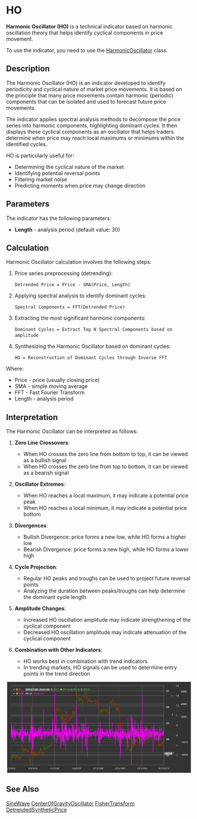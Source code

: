 # HO

**Harmonic Oscillator (HO)** is a technical indicator based on harmonic oscillation theory that helps identify cyclical components in price movement.

To use the indicator, you need to use the [HarmonicOscillator](xref:StockSharp.Algo.Indicators.HarmonicOscillator) class.

## Description

The Harmonic Oscillator (HO) is an indicator developed to identify periodicity and cyclical nature of market price movements. It is based on the principle that many price movements contain harmonic (periodic) components that can be isolated and used to forecast future price movements.

The indicator applies spectral analysis methods to decompose the price series into harmonic components, highlighting dominant cycles. It then displays these cyclical components as an oscillator that helps traders determine when price may reach local maximums or minimums within the identified cycles.

HO is particularly useful for:
- Determining the cyclical nature of the market
- Identifying potential reversal points
- Filtering market noise
- Predicting moments when price may change direction

## Parameters

The indicator has the following parameters:
- **Length** - analysis period (default value: 30)

## Calculation

Harmonic Oscillator calculation involves the following steps:

1. Price series preprocessing (detrending):
   ```
   Detrended Price = Price - SMA(Price, Length)
   ```

2. Applying spectral analysis to identify dominant cycles:
   ```
   Spectral Components = FFT(Detrended Price)
   ```
   
3. Extracting the most significant harmonic components:
   ```
   Dominant Cycles = Extract Top N Spectral Components based on amplitude
   ```

4. Synthesizing the Harmonic Oscillator based on dominant cycles:
   ```
   HO = Reconstruction of Dominant Cycles through Inverse FFT
   ```

Where:
- Price - price (usually closing price)
- SMA - simple moving average
- FFT - Fast Fourier Transform
- Length - analysis period

## Interpretation

The Harmonic Oscillator can be interpreted as follows:

1. **Zero Line Crossovers**:
   - When HO crosses the zero line from bottom to top, it can be viewed as a bullish signal
   - When HO crosses the zero line from top to bottom, it can be viewed as a bearish signal

2. **Oscillator Extremes**:
   - When HO reaches a local maximum, it may indicate a potential price peak
   - When HO reaches a local minimum, it may indicate a potential price bottom

3. **Divergences**:
   - Bullish Divergence: price forms a new low, while HO forms a higher low
   - Bearish Divergence: price forms a new high, while HO forms a lower high

4. **Cycle Projection**:
   - Regular HO peaks and troughs can be used to project future reversal points
   - Analyzing the duration between peaks/troughs can help determine the dominant cycle length

5. **Amplitude Changes**:
   - Increased HO oscillation amplitude may indicate strengthening of the cyclical component
   - Decreased HO oscillation amplitude may indicate attenuation of the cyclical component

6. **Combination with Other Indicators**:
   - HO works best in combination with trend indicators
   - In trending markets, HO signals can be used to determine entry points in the trend direction

![indicator_harmonic_oscillator](../../../../images/indicator_harmonic_oscillator.png)

## See Also

[SineWave](sine_wave.md)
[CenterOfGravityOscillator](center_of_gravity_oscillator.md)
[FisherTransform](ehlers_fisher_transform.md)
[DetrendedSyntheticPrice](detrended_synthetic_price.md)